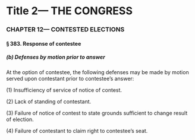 
# Title 2— THE CONGRESS
### CHAPTER 12— CONTESTED ELECTIONS
#### § 383. Response of contestee
##### (b) Defenses by motion prior to answer

At the option of contestee, the following defenses may be made by motion served upon contestant prior to contestee’s answer:

(1) Insufficiency of service of notice of contest.

(2) Lack of standing of contestant.

(3) Failure of notice of contest to state grounds sufficient to change result of election.

(4) Failure of contestant to claim right to contestee’s seat.
